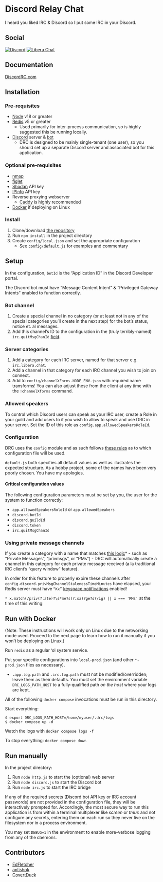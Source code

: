 # Discord Relay Chat

I heard you liked IRC & Discord so I put some IRC in your Discord.

## Social

[![Discord](https://shields.io/badge/chat-discord-7289da?style=for-the-badge)](https://discord.gg/dHmqx5vAw2)
[![Libera Chat](https://shields.io/badge/chat-libera%20chat-ec62d7?style=for-the-badge)](https://web.libera.chat/?channel=#discordrc)

## Documentation

[DiscordRC.com](https://discordrc.com)

## Installation

### Pre-requisites

- [Node](https://nodejs.org/en) v18 or greater
- [Redis](https://redis.io/) v5 or greater
  - Used primarily for inter-process communication, so is highly suggested this be running locally.
- [Discord](https://discord.com/) server & [bot](https://discordjs.guide/preparations/setting-up-a-bot-application.html#creating-your-bot)
  - DRC is designed to be mainly single-tenant (one user), so you should set up a separate Discord server and associated bot for this application.

### Optional pre-requisites

- [nmap](https://nmap.org/)
- [figlet](https://linux.die.net/man/6/figlet)
- [Shodan](https://www.shodan.io/) API key
- [IPInfo](https://ipinfo.io/) API key
- Reverse proxying webserver
  - [Caddy](https://caddyserver.com/) is highly recommended
- [Docker](https://www.docker.com/) if deploying on Linux

### Install

1. Clone/download [the repository](https://github.com/edfletcher/drc)
2. Run `npm install` in the project directory
3. Create `config/local.json` and set the appropriate configuration
   - See [`config/default.js`](https://github.com/edfletcher/drc/blob/main/config/default.js) for examples and commentary

## Setup

In the configuration, `botId` is the “Application ID” in the Discord Developer portal.

The Discord bot must have “Message Content Intent” & “Privileged Gateway Intents” enabled to function correctly.

### Bot channel

1. Create a special channel in no category (or at least not in any of the special categories you’ll create in the next step) for the bot’s status, notice et. al messages.
2. Add this channel’s ID to the configuration in the (truly terribly-named) `irc.quitMsgChanId` [field](https://github.com/edfletcher/drc/blob/8034fd6e9727953f85ce3fd5754df796f4b6bf7b/config/default.js#L73).

### Server categories

1. Add a category for each IRC server, named for that server e.g. `irc.libera.chat`.
1. Add a channel in that category for each IRC channel you wish to join on connect.
1. Add to `config/channelXForms-NODE_ENV.json` with required name transforms! You can also adjust these from the client at any time with the `!channelXforms` command.

### Allowed speakers

To control which Discord users can speak as your IRC user, create a Role in your guild and add users to it you wish to allow to speak and use DRC in your server. Set the ID of this role as `config.app.allowedSpeakersRoleId`.

### Configuration

DRC uses the `config` module and as such follows [these rules](https://github.com/node-config/node-config/wiki/Configuration-Files#file-load-order) as to which configuration file will be used.

`default.js` both specifies all default values as well as illustrates the expected structure. As a hobby project, some of the names have been very poorly chosen. You have my apologies.

#### Critical configuration values

The following configuration parameters must be set by you, the user for the system to function correctly:

- `app.allowedSpeakersRoleId` or `app.allowedSpeakers`
- `discord.botId`
- `discord.guildId`
- `discord.token`
- `irc.quitMsgChanId`

### Using private message channels

If you create a category with a name that matches [this logic](https://github.com/edfletcher/drc/blob/main/discord.js#L347)\* - such as “Private Messages”, “privmsgs”, or “PMs”) - DRC will automatically create a channel in this category for each private message received (a la traditional IRC client’s “query window” feature).

In order for this feature to properly expire these channels after `config.discord.privMsgChannelStalenessTimeMinutes` have elapsed, your Redis server must have `“Kx”` [keyspace notifications](https://redis.io/docs/manual/keyspace-notifications/) enabled!

`* x.match(/priv(?:ate)?\s*me?s(?:sa)?ge?s?/ig) || x === 'PMs'` at the time of this writing

## Run with Docker

(Note: These instructions will work only on Linux due to the networking mode used. Proceed to the next page to learn how to run it manually if you won’t be deploying on Linux.)

Run `redis` as a regular ‘ol system service.

Put your specific configurations into `local-prod.json` (and other `*-prod.json` files as necessary).

- `.app.log.path` and `.irc.log.path` must not be modified/overridden; leave them as their defaults.
  You must set the environment variable `DRC_LOGS_PATH_HOST` to a fully-qualified path _on the host_ where your logs are kept.

All of the following `docker compose` invocations must be run in this directory.

Start everything:

```
$ export DRC_LOGS_PATH_HOST=/home/myuser/.drc/logs
$ docker compose up -d
```

Watch the logs with `docker compose logs -f`

To stop everything: `docker compose down`

## Run manually

In the project directory:

1. Run `node http.js` to start the (optional) web server
1. Run `node discord.js` to start the Discord bot
1. Run `node irc.js` to start the IRC bridge

If any of the required secrets (Discord bot API key or IRC account passwords) are not provided in the configuration file, they will be interactively prompted for. Accordingly, the most secure way to run this application is from within a terminal multiplexer like _screen_ or _tmux_ and not configure any secrets, entering them on each run so they never live on the filesystem nor in a process environment.

You may set `DEBUG=1` in the environment to enable more-verbose logging from any of the daemons.

## Contributors

- [EdFletcher](https://github.com/edfletcher)
- [antishok](https://github.com/antishok)
- [CovertDuck](https://github.com/CovertDuck)
